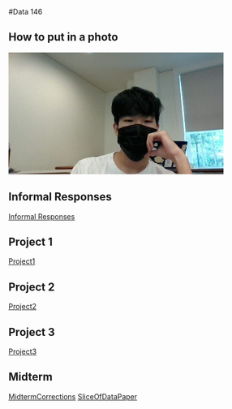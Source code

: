 #Data 146
## How to put in a photo
![](MillerHallSelfie.jpg)

## Informal Responses

[Informal Responses](https://bandyboy03.github.io/data_146/InformalResponses.html)

## Project 1
[Project1](https://bandyboy03.github.io/data_146/Project1.html)

## Project 2
[Project2](https://bandyboy03.github.io/data_146/Project2.html)

## Project 3
[Project3](https://bandyboy03.github.io/data_146/Project3.html)

## Midterm
[MidtermCorrections](https://bandyboy03.github.io/data_146/MidtermCorrections.html)
[SliceOfDataPaper](https://bandyboy03.github.io/data_146/SliceOfDataPaper.html)
